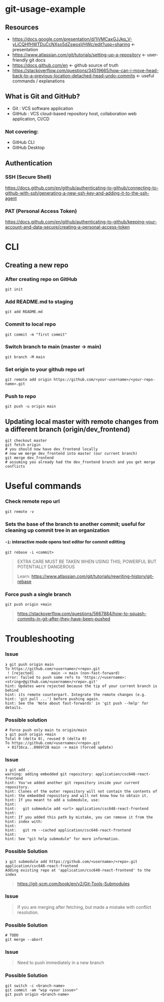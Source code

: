 # git-usage-example

## Resources
- https://docs.google.com/presentation/d/1iVMCaxGJJkq_V-yLiCQHfHWTDuCcNXso5dZswosVHWc/edit?usp=sharing <- presentation
- https://www.atlassian.com/git/tutorials/setting-up-a-repository <- user-friendly git docs
- https://docs.github.com/en <- github source of truth
- https://stackoverflow.com/questions/34519665/how-can-i-move-head-back-to-a-previous-location-detached-head-undo-commits <- useful commands / explanations

## What is Git and GitHub?
- Git : VCS software application
- GitHub : VCS cloud-based repository host, collaboration web application, CI/CD

### Not covering:
- GitHub CLI
- GitHub Desktop

## Authentication

### SSH (Secure Shell)
https://docs.github.com/en/github/authenticating-to-github/connecting-to-github-with-ssh/generating-a-new-ssh-key-and-adding-it-to-the-ssh-agent

### PAT (Personal Access Token)
https://docs.github.com/en/github/authenticating-to-github/keeping-your-account-and-data-secure/creating-a-personal-access-token

# CLI

## Creating a new repo

### After creating repo on GitHub
`git init`

### Add README.md to staging
`git add README.md`

### Commit to local repo
`git commit -m "first commit"`

### Switch branch to main (master -> main)
`git branch -M main`

### Set origin to your github repo url
`git remote add origin https://github.com/<your-username>/<your-repo-name>.git`

### Push to repo
`git push -u origin main`

## Updating local master with remote changes from a different branch (origin/dev_frontend)
```
git checkout master
git fetch origin
# you should now have dev_frontend locally
# now we merge dev_frontend into master (our current branch)
git merge dev_frontend 
# assuming you already had the dev_frontend branch and you get merge conflicts
```

# Useful commands
### Check remote repo url
`git remote -v`

### Sets the base of the branch to another commit; useful for cleaning up commit tree in an organization
#### `-i`: interactive mode opens text editor for commit editting
`git rebase -i <commit>`
> EXTRA CARE MUST BE TAKEN WHEN USING THIS; POWERFUL BUT POTENTIALLY DANGEROUS 
> 
> Learn: https://www.atlassian.com/git/tutorials/rewriting-history/git-rebase

### Force push a single branch
`git push origin +main`
> https://stackoverflow.com/questions/5667884/how-to-squash-commits-in-git-after-they-have-been-pushed

# Troubleshooting
### Issue
```
❯ git push origin main
To https://github.com/<username>/<repo>.git
 ! [rejected]        main -> main (non-fast-forward)
error: failed to push some refs to 'https://<username>:<string>@github.com/<username>/<repo>.git'
hint: Updates were rejected because the tip of your current branch is behind
hint: its remote counterpart. Integrate the remote changes (e.g.
hint: 'git pull ...') before pushing again.
hint: See the 'Note about fast-forwards' in 'git push --help' for details.
```
### Possible solution
```
# Force push only main to origin/main
❯ git push origin +main
Total 0 (delta 0), reused 0 (delta 0)
To https://github.com/<username>/<repo>.git
 + 81716ca...0969728 main -> main (forced update)
```

### Issue
```
❯ git add .
warning: adding embedded git repository: application/csc648-react-frontend
hint: You've added another git repository inside your current repository.
hint: Clones of the outer repository will not contain the contents of
hint: the embedded repository and will not know how to obtain it.
hint: If you meant to add a submodule, use:
hint: 
hint:   git submodule add <url> application/csc648-react-frontend
hint: 
hint: If you added this path by mistake, you can remove it from the
hint: index with:
hint: 
hint:   git rm --cached application/csc648-react-frontend
hint: 
hint: See "git help submodule" for more information.
```

### Possible Solution
```
❯ git submodule add https://github.com/<username>/<repo>.git application/csc648-react-frontend
Adding existing repo at 'application/csc648-react-frontend' to the index
```
> https://git-scm.com/book/en/v2/Git-Tools-Submodules

### Issue
> If you are merging after fetching, but made a mistake with conflict resolution.

### Possible Solution
``` 
# TODO
git merge --abort
```

### Issue
> Need to push immediately in a new branch

### Possible Solution
```
git switch -c <branch-name>
git commit -am "wip <your issue>"
git push origin <branch-name>
```

